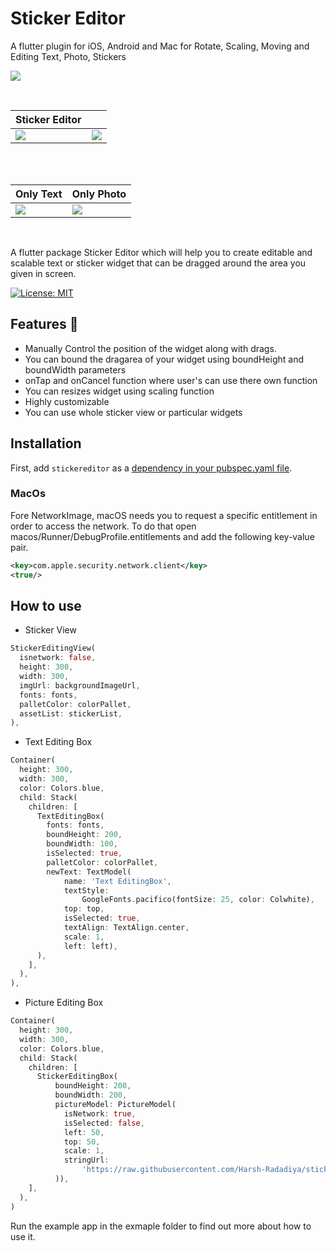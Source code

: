 # Sticker Editor
A flutter plugin for iOS, Android and Mac for Rotate, Scaling, Moving and Editing Text, Photo, Stickers

![](https://github.com/Harsh-Radadiya/sticker_editor/raw/master/assets/readme/demo.gif)

<br>

| Sticker Editor                                                                                     |                                                                                                       |
| -------------------------------------------------------------------------------------------------- | ----------------------------------------------------------------------------------------------------- |
| ![](https://github.com/Harsh-Radadiya/sticker_editor/raw/master/assets/readme/text_editor_box.png) | ![](https://github.com/Harsh-Radadiya/sticker_editor/raw/master/assets/readme/sticker_editor_box.png) |

<br>

<br>

| Only Text                                                                                    | Only Photo                                                                                      |
| -------------------------------------------------------------------------------------------- | ----------------------------------------------------------------------------------------------- |
| ![](https://github.com/Harsh-Radadiya/sticker_editor/raw/master/assets/readme/only_text.png) | ![](https://github.com/Harsh-Radadiya/sticker_editor/raw/master/assets/readme/only_picture.png) |

<br>
 

A flutter package Sticker Editor which will help you to create editable and scalable text or sticker widget that can be dragged around the area you given in screen.

[![License: MIT](https://img.shields.io/badge/License-MIT-green.svg)](https://opensource.org/licenses/MIT)

## Features 💚

- Manually Control the position of the widget along with drags.
- You can bound the dragarea of your widget using boundHeight and boundWidth parameters
- onTap and onCancel function where user's can use there own function
- You can resizes widget using scaling function
- Highly customizable
- You can use whole sticker view or particular widgets
## Installation

First, add `stickereditor` as a [dependency in your pubspec.yaml file](https://flutter.dev/using-packages/).

### MacOs
Fore NetworkImage, macOS needs you to request a specific entitlement in order to access the network. To do that open macos/Runner/DebugProfile.entitlements and add the following key-value pair.
```xml
<key>com.apple.security.network.client</key>
<true/>
```
## How to use
- Sticker View 
```Dart
StickerEditingView(
  isnetwork: false,
  height: 300,
  width: 300,
  imgUrl: backgroundImageUrl,
  fonts: fonts,
  palletColor: colorPallet,
  assetList: stickerList,
),
```

- Text Editing Box
```Dart
Container(
  height: 300,
  width: 300,
  color: Colors.blue,
  child: Stack(
    children: [
      TextEditingBox(
        fonts: fonts,
        boundHeight: 200,
        boundWidth: 100,
        isSelected: true,
        palletColor: colorPallet,
        newText: TextModel(
            name: 'Text EditingBox',
            textStyle:
                GoogleFonts.pacifico(fontSize: 25, color: Colwhite),
            top: top,
            isSelected: true,
            textAlign: TextAlign.center,
            scale: 1,
            left: left),
      ),
    ],
  ),
),
```
- Picture Editing Box
```Dart
Container(
  height: 300,
  width: 300,
  color: Colors.blue,
  child: Stack(
    children: [
      StickerEditingBox(
          boundHeight: 200,
          boundWidth: 200,
          pictureModel: PictureModel(
            isNetwork: true,
            isSelected: false,
            left: 50,
            top: 50,
            scale: 1,
            stringUrl:
                'https://raw.githubusercontent.com/Harsh-Radadiya/sticker_editor/master/assets/t-shirt.jpeg',
          )),
    ],
  ),
)
```

Run the example app in the exmaple folder to find out more about how to use it.
